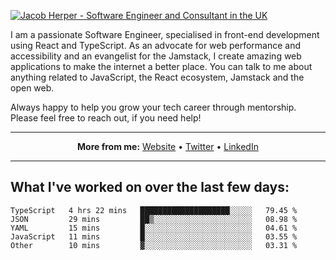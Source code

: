 [![Jacob Herper - Software Engineer and Consultant in the UK](https://res.cloudinary.com/jacobherper/image/upload/v1641506277/gh-image.png)](https://jacobherper.com/)

I am a passionate Software Engineer, specialised in front-end development using React and TypeScript. As an advocate for web performance and accessibility and an evangelist for the Jamstack, I create amazing web applications to make the internet a better place. You can talk to me about anything related to JavaScript, the React ecosystem, Jamstack and the open web.

Always happy to help you grow your tech career through mentorship. Please feel free to reach out, if you need help!

---

<p align="center">
  <strong>More from me:</strong> 
  <a href="https://jacobherper.com/">Website</a> •
  <a href="https://twitter.com/intent/follow?screen_name=jakeherp&tw_p=followbutton">Twitter</a> •
  <a href="https://www.linkedin.com/in/jacobherper/">LinkedIn</a>
</p>

---

## What I've worked on over the last few days:

<!--START_SECTION:waka-->

```text
TypeScript   4 hrs 22 mins   ████████████████████░░░░░   79.45 %
JSON         29 mins         ██▒░░░░░░░░░░░░░░░░░░░░░░   08.98 %
YAML         15 mins         █░░░░░░░░░░░░░░░░░░░░░░░░   04.61 %
JavaScript   11 mins         █░░░░░░░░░░░░░░░░░░░░░░░░   03.55 %
Other        10 mins         ▓░░░░░░░░░░░░░░░░░░░░░░░░   03.31 %
```

<!--END_SECTION:waka-->

